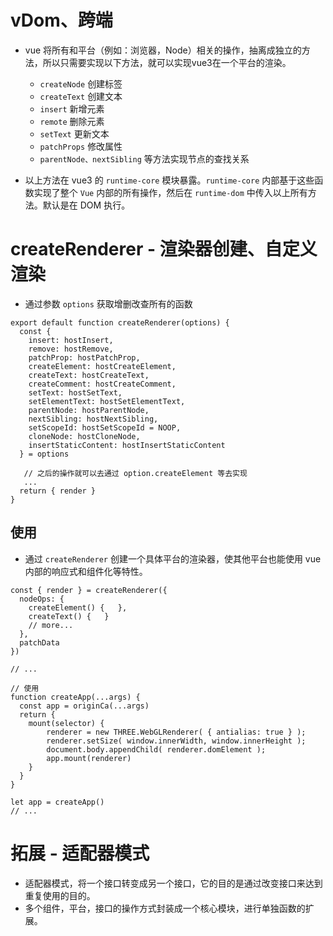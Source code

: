 # vDom、跨端

- vue 将所有和平台（例如：浏览器，Node）相关的操作，抽离成独立的方法，所以只需要实现以下方法，就可以实现vue3在一个平台的渲染。
  - `createNode` 创建标签
  - `createText` 创建文本
  - `insert` 新增元素
  - `remote` 删除元素
  - `setText` 更新文本
  - `patchProps` 修改属性
  - `parentNode、nextSibling` 等方法实现节点的查找关系

- 以上方法在 vue3 的 `runtime-core` 模块暴露。`runtime-core` 内部基于这些函数实现了整个 `Vue` 内部的所有操作，然后在 `runtime-dom` 中传入以上所有方法。默认是在 DOM 执行。

# createRenderer - 渲染器创建、自定义渲染

- 通过参数 `options` 获取增删改查所有的函数

``` JS
export default function createRenderer(options) {
  const {
    insert: hostInsert,
    remove: hostRemove,
    patchProp: hostPatchProp,
    createElement: hostCreateElement,
    createText: hostCreateText,
    createComment: hostCreateComment,
    setText: hostSetText,
    setElementText: hostSetElementText,
    parentNode: hostParentNode,
    nextSibling: hostNextSibling,
    setScopeId: hostSetScopeId = NOOP,
    cloneNode: hostCloneNode,
    insertStaticContent: hostInsertStaticContent
  } = options

   // 之后的操作就可以去通过 option.createElement 等去实现
   ...
  return { render }
}
```
## 使用
- 通过 `createRenderer` 创建一个具体平台的渲染器，使其他平台也能使用 vue 内部的响应式和组件化等特性。
```JS
const { render } = createRenderer({
  nodeOps: {
    createElement() {   },
    createText() {   }
    // more...
  },
  patchData
})

// ...

// 使用
function createApp(...args) {
  const app = originCa(...args)
  return {
    mount(selector) {
        renderer = new THREE.WebGLRenderer( { antialias: true } );
        renderer.setSize( window.innerWidth, window.innerHeight );
        document.body.appendChild( renderer.domElement );
        app.mount(renderer)
    }
  }
}

let app = createApp()
// ...
```

# 拓展 - 适配器模式
- 适配器模式，将一个接口转变成另一个接口，它的目的是通过改变接口来达到重复使用的目的。
- 多个组件，平台，接口的操作方式封装成一个核心模块，进行单独函数的扩展。